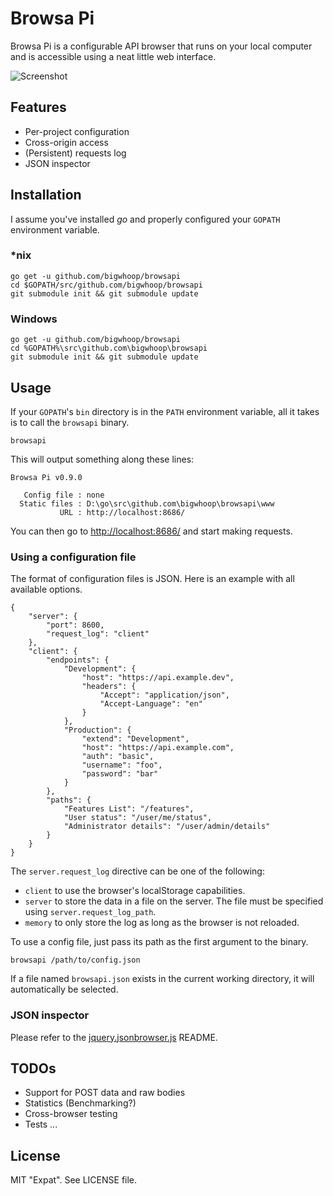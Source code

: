 # Browsa Pi

Browsa Pi is a configurable API browser that runs on your local computer and is accessible using
a neat little web interface.

![Screenshot](https://raw.github.com/bigwhoop/browsapi/master/screenshot.png)

## Features

 * Per-project configuration
 * Cross-origin access
 * (Persistent) requests log
 * JSON inspector


## Installation

I assume you've installed *go* and properly configured your `GOPATH` environment variable.

### *nix

    go get -u github.com/bigwhoop/browsapi
    cd $GOPATH/src/github.com/bigwhoop/browsapi
    git submodule init && git submodule update

### Windows

    go get -u github.com/bigwhoop/browsapi
    cd %GOPATH%\src\github.com\bigwhoop\browsapi
    git submodule init && git submodule update


## Usage

If your `GOPATH`'s `bin` directory is in the `PATH` environment variable, all it takes
is to call the `browsapi` binary.

    browsapi

This will output something along these lines:

    Browsa Pi v0.9.0
    
       Config file : none
      Static files : D:\go\src\github.com\bigwhoop\browsapi\www
               URL : http://localhost:8686/

You can then go to [http://localhost:8686/](http://localhost:8686/) and start making requests.


### Using a configuration file

The format of configuration files is JSON. Here is an example with all available options.

    {
        "server": {
            "port": 8600,
            "request_log": "client"
        },
        "client": {
            "endpoints": {
                "Development": {
                    "host": "https://api.example.dev",
                    "headers": {
                        "Accept": "application/json",
                        "Accept-Language": "en"
                    }
                },
                "Production": {
                    "extend": "Development",
                    "host": "https://api.example.com",
                    "auth": "basic",
                    "username": "foo",
                    "password": "bar"
                }
            },
            "paths": {
                "Features List": "/features",
                "User status": "/user/me/status",
                "Administrator details": "/user/admin/details"
            }
        }
    }

The `server.request_log` directive can be one of the following:

* `client` to use the browser's localStorage capabilities.
* `server` to store the data in a file on the server. The file must be specified using `server.request_log_path`.
* `memory` to only store the log as long as the browser is not reloaded.

To use a config file, just pass its path as the first argument to the binary.

    browsapi /path/to/config.json

If a file named `browsapi.json` exists in the current working directory, it will automatically be selected.


### JSON inspector

Please refer to the [jquery.jsonbrowser.js](https://github.com/bigwhoop/jquery.jsonbrowser.js) README.


## TODOs

 * Support for POST data and raw bodies
 * Statistics (Benchmarking?)
 * Cross-browser testing
 * Tests ...


## License

MIT "Expat". See LICENSE file.